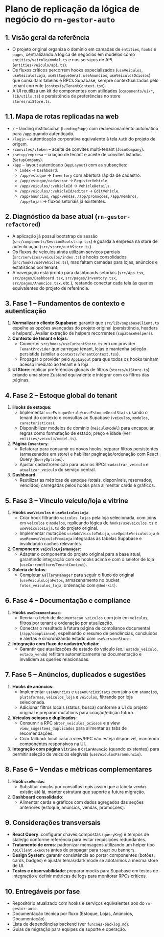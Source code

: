 # Plano de replicação da lógica de negócio do `rn-gestor-auto`

## 1. Visão geral da referência
- O projeto original organiza o domínio em camadas de `entities`, `hooks` e `pages`, centralizando a lógica de negócios em modelos como `entities/veiculo/model.ts` e nos serviços de API (`entities/veiculo/api.ts`).
- Os fluxos críticos percorrem hooks especializados (`useVeiculos`, `useVeiculosLoja`, `useEstoqueGeral`, `useAnuncios`, `useVeiculosOciosos`) que consultam tabelas e RPCs Supabase, sempre contextualizados pelo tenant corrente (`contexts/TenantContext.tsx`).
- A UI reutiliza um kit de componentes com utilidades (`components/ui/*`, `lib/utils.ts`) e persistência de preferências no store `stores/uiStore.ts`.

## 1.1. Mapa de rotas replicadas na web
- `/` – landing institucional (`LandingPage`) com redirecionamento automático para `/app` quando autenticado.
- `/login` – autenticação corporativa equivalente à tela `Auth` do projeto de origem.
- `/convites/:token` – aceite de convites multi-tenant (`JoinCompany`).
- `/setup/empresa` – criação de tenant e aceite de convites listados (`SetupCompany`).
- `/app` – layout autenticado (`AppLayout`) com as subseções:
  - `index` → `Dashboard`.
  - `/app/estoque` → `Inventory` com abertura rápida de cadastro.
  - `/app/estoque/cadastrar` → `RegisterVehicle`.
  - `/app/veiculos/:vehicleId` → `VehicleDetails`.
  - `/app/veiculos/:vehicleId/editar` → `EditVehicle`.
  - `/app/anuncios`, `/app/vendas`, `/app/promocoes`, `/app/membros`, `/app/lojas` → fluxos setoriais já existentes.

## 2. Diagnóstico da base atual (`rn-gestor-refactored`)
- A aplicação já possui bootstrap de sessão (`src/components/SessionBootstrap.tsx`) e guarda a empresa na store de autenticação (`src/store/authStore.ts`).
- Os fluxos de veículos ainda utilizam serviços parciais (`src/services/veiculos/index.ts`) e hooks consolidados (`src/hooks/useVehicles.ts`), mas faltam camadas para lojas, anúncios e estatísticas por tenant.
- A navegação está pronta para dashboards setoriais (`src/App.tsx`, `src/pages/Dashboard.tsx`, `src/pages/Inventory.tsx`, `src/pages/Anuncios.tsx`, etc.), restando conectar cada tela às queries equivalentes do projeto de referência.

## 3. Fase 1 – Fundamentos de contexto e autenticação
1. **Normalizar o cliente Supabase**: garantir que `src/lib/supabaseClient.ts` espelhe as opções avançadas do projeto original (persistência, headers e helpers). Avaliar extração de helpers recorrentes (`supabaseHelpers`).
2. **Contexto de tenant e lojas**:
   - Converter `src/hooks/useCurrentStore.ts` em um provider `TenantProvider` que carregue tenant, lojas e mantenha seleção persistida (similar a `contexts/TenantContext.tsx`).
   - Propagar o provider pelo `AppLayout` para que todos os hooks tenham acesso imediato ao tenant e à loja.
3. **UI Store**: replicar preferências globais de filtros (`stores/uiStore.ts`) criando uma store Zustand equivalente e integrar com os filtros das páginas.

## 4. Fase 2 – Estoque global do tenant
1. **Hooks de estoque**:
   - Implementar `useEstoqueGeral` e `useEstoqueGeralStats` usando o tenant do contexto e consultas ao Supabase (`veiculos`, `modelos`, `caracteristicas`).
   - Disponibilizar modelos de domínio (`VeiculoModel`) para encapsular regras como formatação de estado, preço e idade (ver `entities/veiculo/model.ts`).
2. **Página `Inventory`**:
   - Refatorar para consumir os novos hooks, separar filtros persistentes (armazenados em store) e habilitar paginação/ordenação com React Query (`QueryOptions`).
   - Ajustar cadastro/edição para usar os RPCs `cadastrar_veiculo` e `atualizar_veiculo` do serviço central.
3. **Dashboard**:
   - Reutilizar as métricas de estoque (totais, disponíveis, reservados, vendidos) carregadas pelos hooks para alimentar cards e gráficos.

## 5. Fase 3 – Vínculo veículo/loja e vitrine
1. **Hooks `useVeiculos` e `useVeiculosLoja`**:
   - Criar hook filtrando `veiculos_lojas` pela loja selecionada, com joins em `veiculos` e `modelos`, replicando lógica de `hooks/useVeiculos.ts` e `useVeiculosLoja.ts` do projeto original.
   - Implementar mutações `useAddVeiculoToLoja`, `useUpdateVeiculoLoja` e `useRemoveVeiculoFromLoja` integradas às tabelas Supabase e invalidando caches relevantes.
2. **Componente `VeiculoLojaManager`**:
   - Adaptar o componente do projeto original para a base atual, garantindo integração com os hooks acima e com o seletor de loja (`useCurrentStore`/`TenantContext`).
3. **Galeria de fotos**:
   - Completar `GalleryManager` para seguir o fluxo do original (`useVeiculoLojaFotos`, armazenamento no bucket `fotos_veiculos_loja`, ordenação com `@dnd-kit`).

## 6. Fase 4 – Documentação e compliance
1. **Hooks `useDocumentacao`**:
   - Recriar o fetch de `documentacao_veiculos` com join em `veiculos`, filtros por tenant e ordenação por atualização.
   - Conectar o resultado à futura página de compliance documental (`/app/compliance`), espelhando o resumo de pendências, concluídos e alertas e sincronizando estado com `useVersionStore`.
2. **Integração com fluxo de cadastro/edição**:
   - Garantir que atualizações de estado do veículo (ex.: `estado_veiculo`, `estado_venda`) reflitam automaticamente na documentação e invalidem as queries relacionadas.

## 7. Fase 5 – Anúncios, duplicados e sugestões
1. **Hooks de anúncios**:
   - Implementar `useAnuncios` e `useAnunciosStats` com joins em `anuncios`, `plataformas`, `veiculos_loja` e `veiculos`, filtrando por loja selecionada.
   - Adicionar filtros locais (status, busca) conforme a UI do projeto original e preparar mutations para criação/edição futura.
2. **Veículos ociosos e duplicados**:
   - Consumir a RPC `obter_veiculos_ociosos` e a view `view_sugestoes_duplicados` para alimentar as tabs de recomendações.
   - Criar fallback local caso a view/RPC não esteja disponível, mantendo componentes responsivos na UI.
3. **Integração com página `Vitrine` e `CriarAnuncio`** (quando existentes) para permitir seleção de veículos elegíveis (`useVeiculosParaAnuncio`).

## 8. Fase 6 – Vendas e métricas complementares
1. **Hook `useVendas`**:
   - Substituir mocks por consultas reais assim que a tabela `vendas` existir; até lá, manter estrutura que suporte a futura migração.
2. **Dashboard consolidado**:
   - Alimentar cards e gráficos com dados agregados das seções anteriores (estoque, anúncios, vendas, promoções).

## 9. Considerações transversais
- **React Query**: configurar chaves compostas (`queryKey`) e tempos de stale/gc conforme referência para evitar requisições redundantes.
- **Tratamento de erros**: padronizar mensagens utilizando um helper tipo `ApiClient.execute` antes de propagar para `toast` ou banners.
- **Design System**: garantir consistência ao portar componentes (botões, cards, badges) e ajustar temas/dark mode se adotarmos a mesma store de UI.
- **Testes e observabilidade**: preparar mocks para Supabase em testes de integração e definir métricas de logs para monitorar RPCs críticos.

## 10. Entregáveis por fase
- Repositório atualizado com hooks e serviços equivalentes aos do `rn-gestor-auto`.
- Documentação técnica por fluxo (Estoque, Lojas, Anúncios, Documentação).
- Lista de dependências backend (ver `funcoes-backlog.md`).
- Guias de migração para equipes de suporte e operação.
